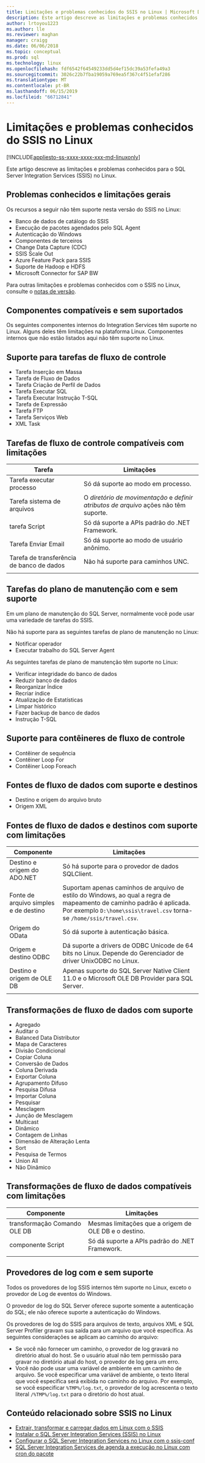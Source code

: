 ```yaml
---
title: Limitações e problemas conhecidos do SSIS no Linux | Microsoft Docs
description: Este artigo descreve as limitações e problemas conhecidos para o SQL Server Integration Services (SSIS) em computadores Linux
author: lrtoyou1223
ms.author: lle
ms.reviewer: maghan
manager: craigg
ms.date: 06/06/2018
ms.topic: conceptual
ms.prod: sql
ms.technology: linux
ms.openlocfilehash: fdf6542f64549233dd5d4ef15dc39a53fefa49a3
ms.sourcegitcommit: 3026c22b7fba19059a769ea5f367c4f51efaf286
ms.translationtype: MT
ms.contentlocale: pt-BR
ms.lasthandoff: 06/15/2019
ms.locfileid: "66712841"
---
```

# <a name="limitations-and-known-issues-for-ssis-on-linux"></a>Limitações e problemas conhecidos do SSIS no Linux

[!INCLUDE[appliesto-ss-xxxx-xxxx-xxx-md-linuxonly](../includes/appliesto-ss-xxxx-xxxx-xxx-md-linuxonly.md)]

Este artigo descreve as limitações e problemas conhecidos para o SQL Server Integration Services (SSIS) no Linux.

## <a name="general-limitations-and-known-issues"></a>Problemas conhecidos e limitações gerais

Os recursos a seguir não têm suporte nesta versão do SSIS no Linux:
  - Banco de dados de catálogo do SSIS
  - Execução de pacotes agendados pelo SQL Agent
  - Autenticação do Windows
  - Componentes de terceiros
  - Change Data Capture (CDC)
  - SSIS Scale Out
  - Azure Feature Pack para SSIS
  - Suporte de Hadoop e HDFS
  - Microsoft Connector for SAP BW

Para outras limitações e problemas conhecidos com o SSIS no Linux, consulte o [notas de versão](sql-server-linux-release-notes.md#ssis).

## <a name="components"></a> Componentes compatíveis e sem suportados

Os seguintes componentes internos do Integration Services têm suporte no Linux. Alguns deles têm limitações na plataforma Linux. Componentes internos que não estão listados aqui não têm suporte no Linux.

## <a name="supported-control-flow-tasks"></a>Suporte para tarefas de fluxo de controle
- Tarefa Inserção em Massa
- Tarefa de Fluxo de Dados
- Tarefa Criação de Perfil de Dados
- Tarefa Executar SQL
- Tarefa Executar Instrução T-SQL
- Tarefa de Expressão
- Tarefa FTP
- Tarefa Serviços Web
- XML Task

## <a name="control-flow-tasks-supported-with-limitations"></a>Tarefas de fluxo de controle compatíveis com limitações

| Tarefa | Limitações |
|------------|---|
| Tarefa executar processo | Só dá suporte ao modo em processo. |
| Tarefa sistema de arquivos | O *diretório de movimentação* e *definir atributos de arquivo* ações não têm suporte. |
| tarefa Script | Só dá suporte a APIs padrão do .NET Framework. |
| Tarefa Enviar Email | Só dá suporte ao modo de usuário anônimo. |
| Tarefa de transferência de banco de dados | Não há suporte para caminhos UNC. |
| | |

## <a name="supported-and-unsupported-maintenance-plan-tasks"></a>Tarefas do plano de manutenção com e sem suporte

Em um plano de manutenção do SQL Server, normalmente você pode usar uma variedade de tarefas do SSIS.

Não há suporte para as seguintes tarefas de plano de manutenção no Linux:
- Notificar operador
- Executar trabalho do SQL Server Agent

As seguintes tarefas de plano de manutenção têm suporte no Linux:
- Verificar integridade do banco de dados
- Reduzir banco de dados
- Reorganizar Índice
- Recriar índice
- Atualização de Estatísticas
- Limpar histórico
- Fazer backup de banco de dados
- Instrução T-SQL

## <a name="supported-control-flow-containers"></a>Suporte para contêineres de fluxo de controle
- Contêiner de sequência
- Contêiner Loop For
- Contêiner Loop Foreach

## <a name="supported-data-flow-sources-and-destinations"></a>Fontes de fluxo de dados com suporte e destinos
- Destino e origem do arquivo bruto
- Origem XML

## <a name="data-flow-sources-and-destinations-supported-with-limitations"></a>Fontes de fluxo de dados e destinos com suporte com limitações

| Componente | Limitações |
|------------|---|
| Destino e origem do ADO.NET | Só há suporte para o provedor de dados SQLClient. |
| Fonte de arquivo simples e de destino | Suportam apenas caminhos de arquivo de estilo do Windows, ao qual a regra de mapeamento de caminho padrão é aplicada. Por exemplo `D:\home\ssis\travel.csv` torna-se `/home/ssis/travel.csv`. |
| Origem do OData | Só dá suporte à autenticação básica. |
| Origem e destino ODBC | Dá suporte a drivers de ODBC Unicode de 64 bits no Linux. Depende do Gerenciador de driver UnixODBC no Linux. |
| Destino e origem de OLE DB | Apenas suporte do SQL Server Native Client 11.0 e o Microsoft OLE DB Provider para SQL Server. |
| | |

## <a name="supported-data-flow-transformations"></a>Transformações de fluxo de dados com suporte
- Agregado
- Auditar o
- Balanced Data Distributor
- Mapa de Caracteres
- Divisão Condicional
- Copiar Coluna
- Conversão de Dados
- Coluna Derivada
- Exportar Coluna
- Agrupamento Difuso
- Pesquisa Difusa
- Importar Coluna
- Pesquisar
- Mesclagem
- Junção de Mesclagem
- Multicast
- Dinâmico
- Contagem de Linhas
- Dimensão de Alteração Lenta
- Sort
- Pesquisa de Termos
- Union All
- Não Dinâmico

## <a name="data-flow-transformations-supported-with-limitations"></a>Transformações de fluxo de dados compatíveis com limitações

| Componente | Limitações |
|------------|---|
| transformação Comando OLE DB | Mesmas limitações que a origem de OLE DB e o destino. |
| componente Script | Só dá suporte a APIs padrão do .NET Framework. |
| | |

## <a name="supported-and-unsupported-log-providers"></a>Provedores de log com e sem suporte
Todos os provedores de log SSIS internos têm suporte no Linux, exceto o provedor de Log de eventos do Windows.

O provedor de log do SQL Server oferece suporte somente a autenticação do SQL; ele não oferece suporte a autenticação do Windows.

Os provedores de log do SSIS para arquivos de texto, arquivos XML e SQL Server Profiler gravam sua saída para um arquivo que você especifica. As seguintes considerações se aplicam ao caminho do arquivo:
-   Se você não fornecer um caminho, o provedor de log gravará no diretório atual do host. Se o usuário atual não tem permissão para gravar no diretório atual do host, o provedor de log gera um erro.
-   Você não pode usar uma variável de ambiente em um caminho de arquivo. Se você especificar uma variável de ambiente, o texto literal que você especifica será exibida no caminho do arquivo. Por exemplo, se você especificar `%TMP%/log.txt`, o provedor de log acrescenta o texto literal `/%TMP%/log.txt` para o diretório do host atual.

## <a name="related-content-about-ssis-on-linux"></a>Conteúdo relacionado sobre SSIS no Linux
-   [Extrair, transformar e carregar dados em Linux com o SSIS](sql-server-linux-migrate-ssis.md)
-   [Instalar o SQL Server Integration Services (SSIS) no Linux](sql-server-linux-setup-ssis.md)
-   [Configurar o SQL Server Integration Services no Linux com o ssis-conf](sql-server-linux-configure-ssis.md)
-   [SQL Server Integration Services de agenda a execução no Linux com cron do pacote](sql-server-linux-schedule-ssis-packages.md)
